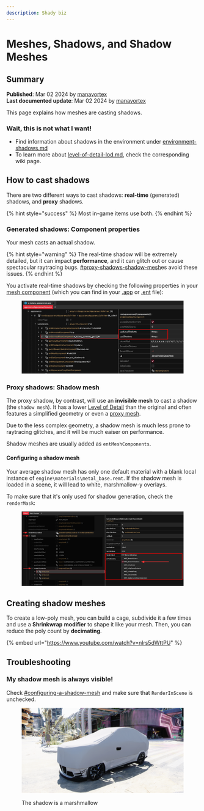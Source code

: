 ```yaml
---
description: Shady biz
---
```


# Meshes, Shadows, and Shadow Meshes

## Summary

**Published**: Mar 02 2024 by [manavortex](https://app.gitbook.com/u/NfZBoxGegfUqB33J9HXuCs6PVaC3 "mention")\
**Last documented update**: Mar 02 2024 by [manavortex](https://app.gitbook.com/u/NfZBoxGegfUqB33J9HXuCs6PVaC3 "mention")

This page explains how meshes are casting shadows.&#x20;

### Wait, this is not what I want!

* Find information about shadows in the environment under [environment-shadows.md](../the-whole-world-.streamingsector/environment-shadows.md "mention")
* To learn more about [level-of-detail-lod.md](../level-of-detail-lod.md "mention"), check the corresponding wiki page.

## How to cast shadows

There are two different ways to cast shadows: **real-time** (generated) shadows, and **proxy** shadows.&#x20;

{% hint style="success" %}
Most in-game items use both.
{% endhint %}

### Generated shadows: Component properties

Your mesh casts an actual shadow.&#x20;

{% hint style="warning" %}
The real-time shadow will be extremely detailed, but it can impact **performance**, and it can glitch out or cause spectacular raytracing bugs. [#proxy-shadows-shadow-mesh](meshes-shadows-and-shadow-meshes.md#proxy-shadows-shadow-mesh "mention")es avoid these issues.
{% endhint %}

You activate real-time shadows by checking the following properties in your [mesh component](../components/documented-components/#equipment-hair) (which you can find in your [.app](../appearance-.app-files/#components) or [.ent](../entity-.ent-files/#mesh-component-entity-simple-entity) file):

<figure><img src="../../../.gitbook/assets/mesh_shadow_component_properties.png" alt=""><figcaption></figcaption></figure>

### Proxy shadows: Shadow mesh

The proxy shadow, by contrast, will use an **invisible mesh** to cast a shadow (the `shadow mesh`). It has a lower [Level of Detail](../level-of-detail-lod.md) than the original and often features a simplified geometry or even a [proxy mesh](../level-of-detail-lod.md#proxy-meshes).

Due to the less complex geometry, a shadow mesh is much less prone to raytracing glitches, and it will be much eaiser on performance.

Shadow meshes are usually added as `entMeshComponents`.

#### Configuring a shadow mesh

Your average shadow mesh has only one default material with a blank local instance of `engine\materials\metal_base.remt`.  If the shadow mesh is loaded in a scene, it will lead to white, marshmallow-y overlays.

To make sure that it's only used for shadow generation, check the `renderMask`:

<figure><img src="../../../.gitbook/assets/mesh_shadow_render_mask.png" alt=""><figcaption></figcaption></figure>

## Creating shadow meshes

To create a low-poly mesh, you can build a cage, subdivide it a few times and use a **Shrinkwrap** **modifier** to shape it like your mesh. Then, you can reduce the poly count by **decimating**.



{% embed url="https://www.youtube.com/watch?v=nlrs5dWttPU" %}

## Troubleshooting

### My shadow mesh is always visible!

Check [#configuring-a-shadow-mesh](meshes-shadows-and-shadow-meshes.md#configuring-a-shadow-mesh "mention") and make sure that `RenderInScene` is unchecked.

<figure><img src="../../../.gitbook/assets/image (13) (1).png" alt=""><figcaption><p>The shadow is a marshmallow</p></figcaption></figure>
